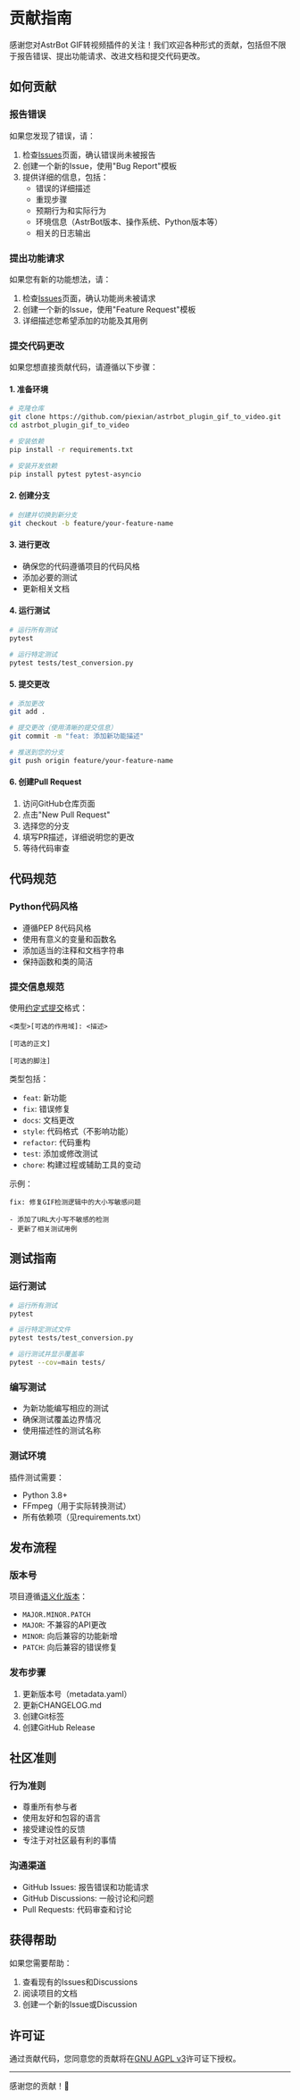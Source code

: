 # 贡献指南

感谢您对AstrBot GIF转视频插件的关注！我们欢迎各种形式的贡献，包括但不限于报告错误、提出功能请求、改进文档和提交代码更改。

## 如何贡献

### 报告错误

如果您发现了错误，请：

1. 检查[Issues](https://github.com/piexian/astrbot_plugin_gif_to_video/issues)页面，确认错误尚未被报告
2. 创建一个新的Issue，使用"Bug Report"模板
3. 提供详细的信息，包括：
   - 错误的详细描述
   - 重现步骤
   - 预期行为和实际行为
   - 环境信息（AstrBot版本、操作系统、Python版本等）
   - 相关的日志输出

### 提出功能请求

如果您有新的功能想法，请：

1. 检查[Issues](https://github.com/piexian/astrbot_plugin_gif_to_video/issues)页面，确认功能尚未被请求
2. 创建一个新的Issue，使用"Feature Request"模板
3. 详细描述您希望添加的功能及其用例

### 提交代码更改

如果您想直接贡献代码，请遵循以下步骤：

#### 1. 准备环境

```bash
# 克隆仓库
git clone https://github.com/piexian/astrbot_plugin_gif_to_video.git
cd astrbot_plugin_gif_to_video

# 安装依赖
pip install -r requirements.txt

# 安装开发依赖
pip install pytest pytest-asyncio
```

#### 2. 创建分支

```bash
# 创建并切换到新分支
git checkout -b feature/your-feature-name
```

#### 3. 进行更改

- 确保您的代码遵循项目的代码风格
- 添加必要的测试
- 更新相关文档

#### 4. 运行测试

```bash
# 运行所有测试
pytest

# 运行特定测试
pytest tests/test_conversion.py
```

#### 5. 提交更改

```bash
# 添加更改
git add .

# 提交更改（使用清晰的提交信息）
git commit -m "feat: 添加新功能描述"

# 推送到您的分支
git push origin feature/your-feature-name
```

#### 6. 创建Pull Request

1. 访问GitHub仓库页面
2. 点击"New Pull Request"
3. 选择您的分支
4. 填写PR描述，详细说明您的更改
5. 等待代码审查

## 代码规范

### Python代码风格

- 遵循PEP 8代码风格
- 使用有意义的变量和函数名
- 添加适当的注释和文档字符串
- 保持函数和类的简洁

### 提交信息规范

使用[约定式提交](https://www.conventionalcommits.org/zh-hans/v1.0.0/)格式：

```
<类型>[可选的作用域]: <描述>

[可选的正文]

[可选的脚注]
```

类型包括：
- `feat`: 新功能
- `fix`: 错误修复
- `docs`: 文档更改
- `style`: 代码格式（不影响功能）
- `refactor`: 代码重构
- `test`: 添加或修改测试
- `chore`: 构建过程或辅助工具的变动

示例：
```
fix: 修复GIF检测逻辑中的大小写敏感问题

- 添加了URL大小写不敏感的检测
- 更新了相关测试用例
```

## 测试指南

### 运行测试

```bash
# 运行所有测试
pytest

# 运行特定测试文件
pytest tests/test_conversion.py

# 运行测试并显示覆盖率
pytest --cov=main tests/
```

### 编写测试

- 为新功能编写相应的测试
- 确保测试覆盖边界情况
- 使用描述性的测试名称

### 测试环境

插件测试需要：
- Python 3.8+
- FFmpeg（用于实际转换测试）
- 所有依赖项（见requirements.txt）

## 发布流程

### 版本号

项目遵循[语义化版本](https://semver.org/lang/zh-CN/)：
- `MAJOR.MINOR.PATCH`
- `MAJOR`: 不兼容的API更改
- `MINOR`: 向后兼容的功能新增
- `PATCH`: 向后兼容的错误修复

### 发布步骤

1. 更新版本号（metadata.yaml）
2. 更新CHANGELOG.md
3. 创建Git标签
4. 创建GitHub Release

## 社区准则

### 行为准则

- 尊重所有参与者
- 使用友好和包容的语言
- 接受建设性的反馈
- 专注于对社区最有利的事情

### 沟通渠道

- GitHub Issues: 报告错误和功能请求
- GitHub Discussions: 一般讨论和问题
- Pull Requests: 代码审查和讨论

## 获得帮助

如果您需要帮助：

1. 查看现有的Issues和Discussions
2. 阅读项目的文档
3. 创建一个新的Issue或Discussion

## 许可证

通过贡献代码，您同意您的贡献将在[GNU AGPL v3](LICENSE)许可证下授权。

---

感谢您的贡献！🎉